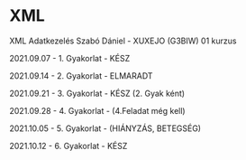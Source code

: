 # XML
XML Adatkezelés
Szabó Dániel - XUXEJO (G3BIW)
01 kurzus

2021.09.07 - 1. Gyakorlat - KÉSZ

2021.09.14 - 2. Gyakorlat - ELMARADT

2021.09.21 - 3. Gyakorlat - KÉSZ (2. Gyak ként)

2021.09.28 - 4. Gyakorlat - (4.Feladat még kell)

2021.10.05 - 5. Gyakorlat - (HIÁNYZÁS, BETEGSÉG)

2021.10.12 - 6. Gyakorlat - KÉSZ
